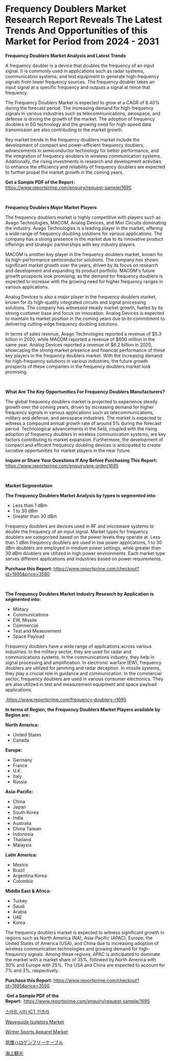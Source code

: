 <p><h1>Frequency Doublers Market Research Report Reveals The Latest Trends And Opportunities of this Market for Period from 2024 - 2031</h1></p><p><strong>Frequency Doublers Market Analysis and Latest Trends</strong></p>
<p><p>A frequency doubler is a device that doubles the frequency of an input signal. It is commonly used in applications such as radar systems, communication systems, and test equipment to generate high-frequency signals from lower frequency sources. The frequency doubler takes an input signal at a specific frequency and outputs a signal at twice that frequency.</p><p>The Frequency Doublers Market is expected to grow at a CAGR of 8.40% during the forecast period. The increasing demand for high-frequency signals in various industries such as telecommunications, aerospace, and defense is driving the growth of the market. The adoption of frequency doublers in 5G technology and the growing need for high-speed data transmission are also contributing to the market growth.</p><p>Key market trends in the frequency doublers market include the development of compact and power-efficient frequency doublers, advancements in semiconductor technology for better performance, and the integration of frequency doublers in wireless communication systems. Additionally, the rising investments in research and development activities to enhance the efficiency and reliability of frequency doublers are expected to further propel the market growth in the coming years.</p></p>
<p><strong>Get a Sample PDF of the Report:&nbsp;</strong> <a href="https://www.reportprime.com/enquiry/request-sample/1695">https://www.reportprime.com/enquiry/request-sample/1695</a></p>
<p>&nbsp;</p>
<p><strong>Frequency Doublers Major Market Players</strong></p>
<p><p>The frequency doublers market is highly competitive with players such as Avago Technologies, MACOM, Analog Devices, and Mini Circuits dominating the industry. Avago Technologies is a leading player in the market, offering a wide range of frequency doubling solutions for various applications. The company has a strong presence in the market due to its innovative product offerings and strategic partnerships with key industry players.</p><p>MACOM is another key player in the frequency doublers market, known for its high-performance semiconductor solutions. The company has shown significant market growth over the years, driven by its focus on research and development and expanding its product portfolio. MACOM's future growth prospects look promising, as the demand for frequency doublers is expected to increase with the growing need for higher frequency ranges in various applications.</p><p>Analog Devices is also a major player in the frequency doublers market, known for its high-quality integrated circuits and signal processing solutions. The company has witnessed steady market growth, fueled by its strong customer base and focus on innovation. Analog Devices is expected to maintain its market position in the coming years due to its commitment to delivering cutting-edge frequency doubling solutions.</p><p>In terms of sales revenue, Avago Technologies reported a revenue of $5.3 billion in 2020, while MACOM reported a revenue of $600 million in the same year. Analog Devices reported a revenue of $6.2 billion in 2020, showcasing the strong market presence and financial performance of these key players in the frequency doublers market. With the increasing demand for high-frequency solutions in various industries, the future growth prospects of these companies in the frequency doublers market look promising.</p></p>
<p>&nbsp;</p>
<p><strong>What Are The Key Opportunities For Frequency Doublers Manufacturers?</strong></p>
<p><p>The global frequency doublers market is projected to experience steady growth over the coming years, driven by increasing demand for higher frequency signals in various applications such as telecommunications, military and defense, and aerospace industries. The market is expected to witness a compound annual growth rate of around 5% during the forecast period. Technological advancements in the field, coupled with the rising adoption of frequency doublers in wireless communication systems, are key factors contributing to market expansion. Furthermore, the development of compact and efficient frequency doubling devices is anticipated to create lucrative opportunities for market players in the near future.</p></p>
<p><strong>Inquire or Share Your Questions If Any Before Purchasing This Report:</strong> <a href="https://www.reportprime.com/enquiry/pre-order/1695">https://www.reportprime.com/enquiry/pre-order/1695</a></p>
<p>&nbsp;</p>
<p><strong>Market Segmentation</strong></p>
<p><strong>The Frequency Doublers Market Analysis by types is segmented into:</strong></p>
<p><ul><li>Less than 1 dBm</li><li>1 to 30 dBm</li><li>Greater than 30 dBm</li></ul></p>
<p><p>Frequency doublers are devices used in RF and microwave systems to double the frequency of an input signal. Market types for frequency doublers are categorized based on the power levels they operate at. Less than 1 dBm frequency doublers are used in low power applications, 1 to 30 dBm doublers are employed in medium power settings, while greater than 30 dBm doublers are utilized in high power environments. Each market type serves different applications and industries based on power requirements.</p></p>
<p><strong>Purchase this Report:&nbsp;</strong><a href="https://www.reportprime.com/checkout?id=1695&price=3590">https://www.reportprime.com/checkout?id=1695&price=3590</a></p>
<p>&nbsp;</p>
<p><strong>The Frequency Doublers Market Industry Research by Application is segmented into:</strong></p>
<p><ul><li>Military</li><li>Communications</li><li>EW, Missile</li><li>Commercial</li><li>Test and Measurement</li><li>Space Payload</li></ul></p>
<p><p>Frequency doublers have a wide range of applications across various industries. In the military sector, they are used for radar and communications systems. In the communications industry, they help in signal processing and amplification. In electronic warfare (EW), frequency doublers are utilized for jamming and radar deception. In missile systems, they play a crucial role in guidance and communication. In the commercial sector, frequency doublers are used in various consumer electronics. They are also utilized in test and measurement equipment and space payload applications.</p></p>
<p><a href="https://www.reportprime.com/frequency-doublers-r1695">&nbsp;https://www.reportprime.com/frequency-doublers-r1695</a></p>
<p><strong>In terms of Region, the Frequency Doublers Market Players available by Region are:</strong></p>
<p>
    <p> <strong> North America: </strong>
        <ul>
            <li>United States</li>
            <li>Canada</li>
        </ul>
        </p> 
    <p> <strong> Europe: </strong>
        <ul>
            <li>Germany</li>
            <li>France</li>
            <li>U.K.</li>
            <li>Italy</li>
            <li>Russia</li>
        </ul>
        </p> 
    <p> <strong> Asia-Pacific: </strong>
        <ul>
            <li>China</li>
            <li>Japan</li>
            <li>South Korea</li>
            <li>India</li>
            <li>Australia</li>
            <li>China Taiwan</li>
            <li>Indonesia</li>
            <li>Thailand</li>
            <li>Malaysia</li>
        </ul>
        </p> 
    <p> <strong> Latin America: </strong>
        <ul>
            <li>Mexico</li>
            <li>Brazil</li>
            <li>Argentina Korea</li>
            <li>Colombia</li>
        </ul>
        </p> 
    <p> <strong> Middle East & Africa: </strong>
        <ul>
            <li>Turkey</li>
            <li>Saudi</li>
            <li>Arabia</li>
            <li>UAE</li>
            <li>Korea</li>
        </ul>
    </p>
    </p>
<p><p>The frequency doublers market is expected to witness significant growth in regions such as North America (NA), Asia-Pacific (APAC), Europe, the United States of America (USA), and China due to increasing adoption of wireless communication technologies and growing demand for high-frequency signals. Among these regions, APAC is anticipated to dominate the market with a market share of 35%, followed by North America with 30% and Europe with 25%. The USA and China are expected to account for 7% and 3%, respectively.</p></p>
<p><strong>Purchase this Report: </strong><a href="https://www.reportprime.com/checkout?id=1695&price=3590">https://www.reportprime.com/checkout?id=1695&price=3590</a></p>
<p>&nbsp;<strong>Get a Sample PDF of the Report:&nbsp;&nbsp;</strong><a href="https://www.reportprime.com/enquiry/request-sample/1695">https://www.reportprime.com/enquiry/request-sample/1695</a></p>
<p><strong></strong></p>
<p><p><a href="https://medium.com/@kennayundt/%EC%8A%A4%EB%A7%88%ED%8A%B8-%EC%8B%9C%ED%8B%B0-ict-%EC%9D%B8%ED%94%84%EB%9D%BC-%EC%8B%9C%EC%9E%A5-%EC%84%B1%EA%B3%B5%EC%A0%81%EC%9D%B8-%EB%B9%84%EC%A6%88%EB%8B%88%EC%8A%A4-%EC%A0%84%EB%9E%B5%EC%9D%98-%EC%97%B4%EC%87%A0-2031%EB%85%84%EA%B9%8C%EC%A7%80%EC%9D%98-%EC%98%88%EC%B8%A1-9569cd198f54">스마트 시티 ICT 인프라</a></p><p><a href="https://github.com/Angelnienowdseej3e45z3p8c/Market-Research-Report-List-2/blob/main/waveguide-isolators-market.md">Waveguide Isolators Market</a></p><p><a href="https://issuu.com/reportprime-2/docs/winter-sports-apparel-market-size-2030.pptx">Winter Sports Apparel Market</a></p><p><a href="https://github.com/klon646/Market-Research-Report-List-1/blob/main/151928371460.md">低煙ハロゲンフリーケーブル</a></p><p><a href="https://github.com/EstaSprer20231/Market-Research-Report-List-1/blob/main/251934571459.md">海上観光</a></p></p>
